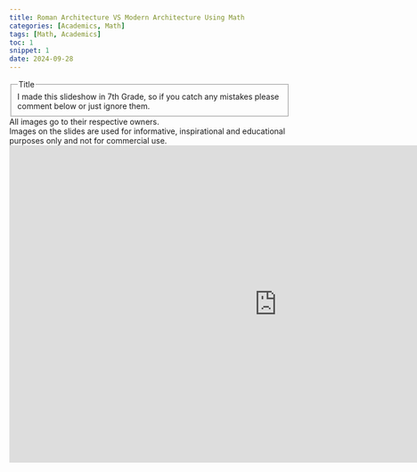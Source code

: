 ```yaml
---
title: Roman Architecture VS Modern Architecture Using Math
categories: [Academics, Math]
tags: [Math, Academics]
toc: 1
snippet: 1
date: 2024-09-28
---
```

<fieldset class="field-set" markdown="1">
<legend class="leg-title">Title</legend>
I made this slideshow in 7th Grade, so if you catch any mistakes please comment below or just ignore them.
</fieldset>

<div  class="thi-step">
<div class="step">
<div class="step-number"></div>
<div class="step-content" markdown="1">
All images go to their respective owners.
</div>
</div>

<div class="step">
<div class="step-number"></div>
<div class="step-content" markdown="1">
Images on the slides are used for informative, inspirational and educational purposes only and not for commercial use.
</div>
</div>
</div>

<iframe src="https://docs.google.com/presentation/d/e/2PACX-1vRdVBWwKaC9aXNGctJc0fEMFm7JO_h0a159JWkOhCAT0ImhIEhi0T5pO1ni2cMatUdnvbOG9n8eSxrv/embed?start=true&loop=true&delayms=15000" frameborder="0" width="960" height="569" allowfullscreen="true" mozallowfullscreen="true" webkitallowfullscreen="true"></iframe>
